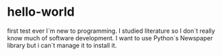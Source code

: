# hello-world
first test ever 
I´m new to programming. I studied literature so I don´t really know much of software development. I want to use Python´s Newspaper library but i can´t manage it to install it.
